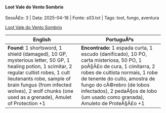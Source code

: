 ﻿
#### Loot  Vale do Vento Sombrio

SessÃ£o: 3 | Data: 2025-04-18 | Fonte: s03.txt | Tags: loot, fungo, aventura

[Loot  Vale do Vento Sombrio](loot_vento_sombrio.png)

| English | PortuguÃªs |
|---------|-----------|
| **Found:** 1 shortsword, 1 shield (damaged), 10 GP, mysterious letter, 50 GP, 1 healing potion, 1 scimitar, 2 regular cultist robes, 1 cult lieutenants robe, sample of brain fungus (from infected wolves), 2 wolf chunks (one used as a grenade), Amulet of Protection +1 | **Encontrado:** 1 espada curta, 1 escudo (danificado), 10 PO, carta misteriosa, 50 PO, 1 poÃ§Ã£o de cura, 1 cimitarra, 2 robes de cultista normais, 1 robe de tenente do culto, amostra de fungo do cÃ©rebro (de lobos infectados), 2 pedaÃ§os de lobo (um usado como granada), Amuleto de ProteÃ§Ã£o +1 |


























